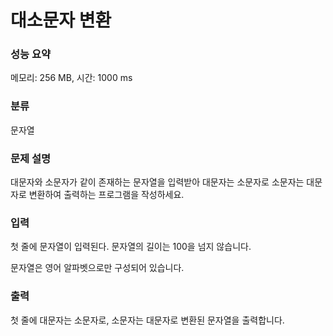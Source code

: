 # 대소문자 변환

### 성능 요약

메모리: 256 MB, 시간: 1000 ms

### 분류

문자열

### 문제 설명

<p>대문자와 소문자가 같이 존재하는 문자열을 입력받아 대문자는 소문자로 소문자는 대문자로 변환하여 출력하는 프로그램을 작성하세요.</p>

### 입력

 <p>첫 줄에 문자열이 입력된다. 문자열의 길이는 100을 넘지 않습니다.

문자열은 영어 알파벳으로만 구성되어 있습니다.</p>

### 출력

 <p>첫 줄에 대문자는 소문자로, 소문자는 대문자로 변환된 문자열을 출력합니다.</p>
